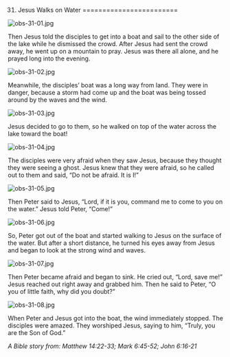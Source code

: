 31. Jesus Walks on Water
========================

![obs-31-01.jpg](/var/www/vhosts/door43.org/httpdocs/data/gitrepo/media/en/obs/obs-31-01.jpg "obs-31-01.jpg")

Then Jesus told the disciples to get into a boat and sail to the other
side of the lake while he dismissed the crowd. After Jesus had sent the
crowd away, he went up on a mountain to pray. Jesus was there all alone,
and he prayed long into the evening.

![obs-31-02.jpg](/var/www/vhosts/door43.org/httpdocs/data/gitrepo/media/en/obs/obs-31-02.jpg "obs-31-02.jpg")

Meanwhile, the disciples’ boat was a long way from land. They were in
danger, because a storm had come up and the boat was being tossed around
by the waves and the wind.

![obs-31-03.jpg](/var/www/vhosts/door43.org/httpdocs/data/gitrepo/media/en/obs/obs-31-03.jpg "obs-31-03.jpg")

Jesus decided to go to them, so he walked on top of the water across the
lake toward the boat!

![obs-31-04.jpg](/var/www/vhosts/door43.org/httpdocs/data/gitrepo/media/en/obs/obs-31-04.jpg "obs-31-04.jpg")

The disciples were very afraid when they saw Jesus, because they thought
they were seeing a ghost. Jesus knew that they were afraid, so he called
out to them and said, “Do not be afraid. It is I!”

![obs-31-05.jpg](/var/www/vhosts/door43.org/httpdocs/data/gitrepo/media/en/obs/obs-31-05.jpg "obs-31-05.jpg")

Then Peter said to Jesus, “Lord, if it is you, command me to come to you
on the water.” Jesus told Peter, “Come!”

![obs-31-06.jpg](/var/www/vhosts/door43.org/httpdocs/data/gitrepo/media/en/obs/obs-31-06.jpg "obs-31-06.jpg")

So, Peter got out of the boat and started walking to Jesus on the
surface of the water. But after a short distance, he turned his eyes
away from Jesus and began to look at the strong wind and waves.

![obs-31-07.jpg](/var/www/vhosts/door43.org/httpdocs/data/gitrepo/media/en/obs/obs-31-07.jpg "obs-31-07.jpg")

Then Peter became afraid and began to sink. He cried out, “Lord, save
me!” Jesus reached out right away and grabbed him. Then he said to
Peter, “O you of little faith, why did you doubt?”

![obs-31-08.jpg](/var/www/vhosts/door43.org/httpdocs/data/gitrepo/media/en/obs/obs-31-08.jpg "obs-31-08.jpg")

When Peter and Jesus got into the boat, the wind immediately stopped.
The disciples were amazed. They worshiped Jesus, saying to him, “Truly,
you are the Son of God.”

*A Bible story from: Matthew 14:22-33; Mark 6:45-52; John 6:16-21*
